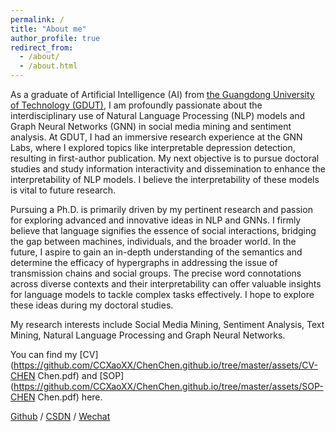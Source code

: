 ```yaml
---
permalink: /
title: "About me"
author_profile: true
redirect_from: 
  - /about/
  - /about.html
---
```



As a graduate of Artificial Intelligence (AI) from [the Guangdong University of Technology (GDUT)](https://english.gdut.edu.cn/), I am profoundly passionate about the interdisciplinary use of Natural Language Processing (NLP) models and Graph Neural Networks (GNN) in social media mining and sentiment analysis. At GDUT, I had an immersive research experience at the GNN Labs, where I explored topics like interpretable depression detection, resulting in first-author publication. My next objective is to pursue doctoral studies and study information interactivity and dissemination to enhance the interpretability of NLP models. I believe the interpretability of these models is vital to future research.

Pursuing a Ph.D. is primarily driven by my pertinent research and passion for exploring advanced and innovative ideas in NLP and GNNs. I firmly believe that language signifies the essence of social interactions, bridging the gap between machines, individuals, and the broader world. In the future, I aspire to gain an in-depth understanding of the semantics and determine the efficacy of hypergraphs in addressing the issue of transmission chains and social groups. The precise word connotations across diverse contexts and their interpretability can offer valuable insights for language models to tackle complex tasks effectively. I hope to explore these ideas during my doctoral studies.

My research interests include Social Media Mining, Sentiment Analysis, Text Mining, Natural Language Processing and Graph Neural Networks.

You can find my [CV](https://github.com/CCXaoXX/ChenChen.github.io/tree/master/assets/CV-CHEN Chen.pdf) and [SOP](https://github.com/CCXaoXX/ChenChen.github.io/tree/master/assets/SOP-CHEN Chen.pdf) here.

[Github](https://github.com/CCXaoXX) / [CSDN](https://blog.csdn.net/m0_53382422) / [Wechat](https://github.com/CCXaoXX/ChenChen.github.io/tree/master/images/wechat.jpg)
